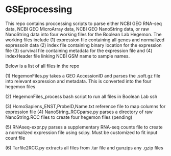 # GSEprocessing

This repo contains proccessing scripts to parse either NCBI GEO RNA-seq data, NCBI GEO MicroArray data, NCBI GEO NanoString data, or raw NanoString data into four working files for the Boolean Lab Hegemon. The working files include (1) expression file containing all genes and normalized expressoin data (2) index file containing binary location for the expression file (3) survival file containing metadata for the expression file and (4) indexHeader file linking NCBI GSM name to sample names.

Below is a list of all files in the repo

(1) HegemonFiles.py takes a GEO AccessionID and parses the .soft.gz file into relevant expression and metadata. This is converted into the four hegemon files

(2) HegemonFiles_process bash script to run all files in Boolean Lab ssh

(3) HomoSapiens_ENST,ProbeID,Name.txt reference file to map columns for expression file
(4) NanoString_RCCparse.py parses a directory of raw NanoString.RCC files to create four hegemon files (pending)

(5) RNAseq-expr.py parses a supplementary RNA-seq counts file to create a normalized expression file using scipy. Must be customized to fit input count file

(6) Tarfile2RCC.py extracts all files from .tar file and gunzips any .gzip files
